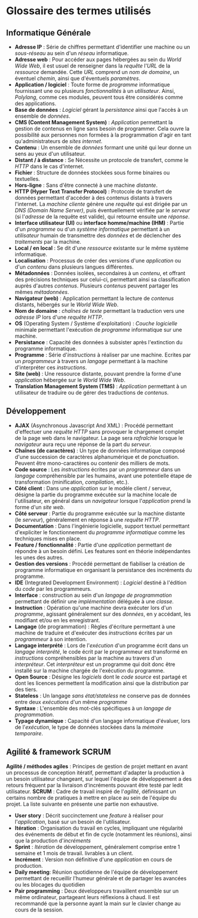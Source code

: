 # Glossaire des termes utilisés

## Informatique Générale

- **Adresse IP** : Série de chiffres permettant d'identifier une machine ou un *sous-réseau* au sein d'un *réseau* informatique.
- **Adresse web** : Pour accéder aux pages hébergées au sein du *World Wide Web*, il est usuel de renseigner dans la *requête* l'*URL* de la *ressource* demandée. Cette *URL* comprend un *nom de domaine*, un éventuel *chemin*, ainsi que d'éventuels *paramètres*.
- **Application / logiciel** : Toute forme de *programme* informatique fournissant une ou plusieurs *fonctionnalités* à un *utilisateur*. Ainsi, *Polylang*, comme ces modules, peuvent tous être considérés comme des applications.
- **Base de données** : *Logiciel* gérant la *persistance* ainsi que l'accès à un ensemble de *données*.
- **CMS (Content Management System)** : *Application* permettant la gestion de contenus en ligne sans besoin de programmer. Cela ouvre la possibilité aux personnes non formées à la programmation d'agir en tant qu'administrateurs de *sites internet*.
- **Contenu** : Un ensemble de *données* formant une unité qui leur donne un sens au yeux d'un utilisateur.
- **Distant / à distance** : Se Nécessite un protocole de transfert, comme le *HTTP* dans le cas d'internet.
- **Fichier** : Structure de données stockées sous forme binaires ou textuelles.
- **Hors-ligne** : Sans d'être connecté à une machine *distante*.
- **HTTP (Hyper Text Transfer Protocol)** : Protocole de transfert de données permettant d'accéder à des contenus distants à travers l'internet. La *machine cliente* génère une *requête* qui est dirigée par un *DNS (Domain Name Server)*, puis éventuellement vérifiée par le *serveur* (si l'*adresse* de la requête est valide), qui retourne ensuite une *réponse*.
- **Interface utilisateur (UI)** ou **interface homme/machine (IHM)** : Partie d'un *programme* ou d'un *système informatique* permettant à un *utilisateur* humain de transmettre des *données* et de déclencher des *traitements* par la machine.
- **Local / en local** : Se dit d'une *ressource* existante sur le même système informatique.
- **Localisation** : Processus de créer des versions d'une *application* ou d'un *contenu* dans plusieurs langues différentes.
- **Métadonnées** : Données isolées, secondaires à un *contenu*, et offrant des précisions techniques sur celui-ci, permettant ainsi sa classification auprès d'autres *contenus*. Plusieurs *contenus* peuvent partager les mêmes *métadonnées*.
- **Navigateur (web)** : Application permettant la lecture de *contenus* distants, hébergés sur le *World Wide Web*.
- **Nom de domaine** : *chaînes de texte* permettant la traduction vers une *adresse IP* lors d'une *requête HTTP*.
- **OS** (Operating System / Système d'exploitation) : *Couche logicielle* minimale permettant l'exécution de *programme* informatique sur une machine. 
- **Persistance** : Capacité des données à subsister après l'extinction du programme informatique.
- **Programme** : Série d'*instructions* à réaliser par une machine. Ecrites par un *programmeur* à travers un *langage* permettant à la machine d'interpréter ces *instructions*. 
- **Site (web)** : Une ressource distante, pouvant prendre la forme d'une *application* hébergée sur le *World Wide Web*.
- **Translation Management System (TMS)** : *Application* permettant à un utilisateur de traduire ou de gérer des traductions de *contenus*.


## Développement

- **AJAX** (Asynchronous Javascript And XML) : Procédé permettant d'effectuer une *requête HTTP* sans provoquer le chargement complet de la page web dans le navigateur. La page sera *rafraîchie* lorsque le *navigateur* aura reçu une réponse de la part du *serveur*.
- **Chaînes (de caractères)** : Un type de données informatique composé d'une succession de caractères alphanumérique et de ponctuation. Peuvent être mono-caractères ou contenir des milliers de mots.
- **Code source** : Les *instructions* écrites par un *programmeur* dans un *langage* compréhensible par les humains, avant une potentielle étape de transformation (minification, *compilation*, etc.).
- **Côté client** : Dans une *application* sur le modèle client / serveur, désigne la partie du programme exécutée sur la machine locale de l'utilisateur, en général dans un *navigateur* lorsque l'*application* prend la forme d'un *site web*.
- **Côté serveur** : Partie du programme exécutée sur la machine distante (le *serveur*), généralement en réponse à une *requête HTTP*.
- **Documentation** : Dans l'ingénierie logicielle, support textuel permettant d'expliciter le fonctionnement du *programme informatique* comme les techniques mises en place.
- **Feature / fonctionnalité** : Partie d'une *application* permettant de répondre à un besoin défini. Les features sont en théorie indépendantes les unes des autres.
- **Gestion des versions** : Procédé permettant de fiabiliser la création de programme informatique en organisant la persistance des incréments du programme.
- **IDE** (Integrated Development Environment) : *Logiciel* destiné à l'édition du *code* par les programmeurs.
- **Interface** :  construction au sein d'un *langage de programmation* permettant de définir une *implémentation* déléguée à une *classe*.
- **Instruction** : Opération qu'une machine devra exécuter lors d'un *programme*, agissant généralement sur des *données*, en y accédant, les modifiant et/ou en les enregistrant.
- **Langage** (de programmation) : Règles d'écriture permettant à une machine de traduire et d'exécuter des *instructions* écrites par un *programmeur* à son intention.
- **Langage interprété** : Lors de l'*exécution* d'un programme écrit dans un *langage interprété*, le code écrit par le programmeur est transformé en *instructions* compréhensibles par la machine au travers d'un *interpréteur*. Cet *interpréteur* est un programme qui doit donc être installé sur la machine chargée de l'exécution du programme.
- **Open Source** : Désigne les *logiciels* dont le *code source* est partagé et dont les licences permettent la modification ainsi que la distribution par des tiers.
- **Stateless** : Un langage *sans état/stateless* ne conserve pas de données entre deux *exécutions* d'un même *programme*
- **Syntaxe** : L'ensemble des mot-clés spécifiques à un *langage de programmation*.
- **Typage dynamique** : Capacité d'un langage informatique d'évaluer, lors de l'*exécution*, le type de données stockées dans la *mémoire temporaire*.


## Agilité & framework SCRUM

**Agilité / méthodes agiles** : Principes de gestion de projet mettant en avant un processus de conception itératif, permettant d'adapter la production à un besoin utilisateur changeant, sur lequel l'équipe de développement a des retours fréquent par la livraison d'incréments pouvant être testé par ledit utilisateur.
**SCRUM** : Cadre de travail inspiré de l'*agilité*, définissant un certains nombre de pratiques à mettre en place au sein de l'équipe du projet. La liste suivante en présente une partie non exhaustive.
- **User story** : Décrit succinctement une *feature* à réaliser pour l'*application*, basé sur un besoin de l'utilisateur.
- **Itération** : Organisation du travail en cycles, impliquant une régularité des événements de début et fin de cycle (notamment les réunions), ainsi que la production d'*incréments*
- **Sprint** : *Itération* de développement, généralement comprise entre 1 semaine et 1 mois de travail. livrables à un client.
- **Incrément** : Version non définitive d'une *application* en cours de production.
- **Daily meeting**: Réunion quotidienne de l'équipe de développement permettant de recueillir l'humeur générale et de partager les avancées ou les blocages du quotidien
- **Pair programming** : Deux développeurs travaillent ensemble sur un même ordinateur, partageant leurs réflexions à chaud. Il est recommandé que la personne ayant la main sur le clavier change au cours de la session.


